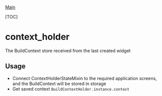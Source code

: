 [Main](../../docs/en/main.md)

[TOC]

# context_holder

The BuildContext store received from the last created widget

## Usage
* Connect ContextHolderStateMixin to the required application screens, and the BuildContext will be stored in storage
* Get saved context `BuildContextHolder.instance.context`
